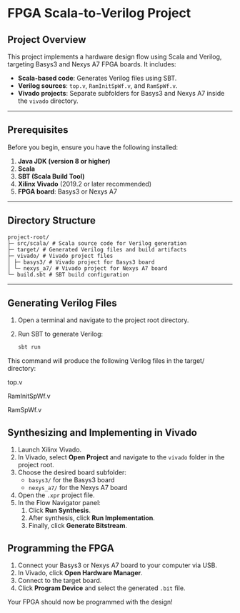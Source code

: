 # FPGA Scala-to-Verilog Project

## Project Overview

This project implements a hardware design flow using Scala and Verilog, targeting Basys3 and Nexys A7 FPGA boards. It includes:

- **Scala-based code**: Generates Verilog files using SBT.
- **Verilog sources**: `top.v`, `RamInitSpWf.v`, and `RamSpWf.v`.
- **Vivado projects**: Separate subfolders for Basys3 and Nexys A7 inside the `vivado` directory.

---

## Prerequisites

Before you begin, ensure you have the following installed:

1. **Java JDK (version 8 or higher)**
2. **Scala**
3. **SBT (Scala Build Tool)**
4. **Xilinx Vivado** (2019.2 or later recommended)
5. **FPGA board**: Basys3 or Nexys A7

---

## Directory Structure

    project-root/
    ├─ src/scala/ # Scala source code for Verilog generation
    ├─ target/ # Generated Verilog files and build artifacts
    ├─ vivado/ # Vivado project files
    │ ├─ basys3/ # Vivado project for Basys3 board
    │ └─ nexys_a7/ # Vivado project for Nexys A7 board
    └─ build.sbt # SBT build configuration

---

## Generating Verilog Files

1. Open a terminal and navigate to the project root directory.
2. Run SBT to generate Verilog:

   ```bash
   sbt run

This command will produce the following Verilog files in the target/ directory:

top.v

RamInitSpWf.v

RamSpWf.v

## Synthesizing and Implementing in Vivado

1. Launch Xilinx Vivado.  
2. In Vivado, select **Open Project** and navigate to the `vivado` folder in the project root.  
3. Choose the desired board subfolder:  
   - `basys3/` for the Basys3 board  
   - `nexys_a7/` for the Nexys A7 board  
4. Open the `.xpr` project file.  
5. In the Flow Navigator panel:  
   1. Click **Run Synthesis**.  
   2. After synthesis, click **Run Implementation**.  
   3. Finally, click **Generate Bitstream**.  

## Programming the FPGA

1. Connect your Basys3 or Nexys A7 board to your computer via USB.  
2. In Vivado, click **Open Hardware Manager**.  
3. Connect to the target board.  
4. Click **Program Device** and select the generated `.bit` file.  

Your FPGA should now be programmed with the design!
